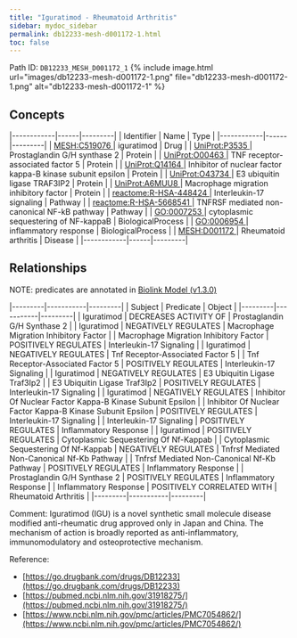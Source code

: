 ```yaml
---
title: "Iguratimod - Rheumatoid Arthritis"
sidebar: mydoc_sidebar
permalink: db12233-mesh-d001172-1.html
toc: false 
---
```



Path ID: `DB12233_MESH_D001172_1`
{% include image.html url="images/db12233-mesh-d001172-1.png" file="db12233-mesh-d001172-1.png" alt="db12233-mesh-d001172-1" %}

## Concepts

|------------|------|---------|
| Identifier | Name | Type    |
|------------|------|---------|
| <a href="https://identifiers.org/MESH:C519076">MESH:C519076 </a> | iguratimod | Drug |
| <a href="https://identifiers.org/UniProt:P3535">UniProt:P3535 </a> | Prostaglandin G/H synthase 2 | Protein |
| <a href="https://identifiers.org/UniProt:O00463">UniProt:O00463 </a> | TNF receptor-associated factor 5 | Protein |
| <a href="https://identifiers.org/UniProt:Q14164">UniProt:Q14164 </a> | Inhibitor of nuclear factor kappa-B kinase subunit epsilon | Protein |
| <a href="https://identifiers.org/UniProt:O43734">UniProt:O43734 </a> | E3 ubiquitin ligase TRAF3IP2 | Protein |
| <a href="https://identifiers.org/UniProt:A6MUU8">UniProt:A6MUU8 </a> | Macrophage migration inhibitory factor | Protein |
| <a href="https://identifiers.org/reactome:R-HSA-448424">reactome:R-HSA-448424 </a> | Interleukin-17 signaling | Pathway |
| <a href="https://identifiers.org/reactome:R-HSA-5668541">reactome:R-HSA-5668541 </a> | TNFRSF mediated non-canonical NF-kB pathway | Pathway |
| <a href="https://identifiers.org/GO:0007253">GO:0007253 </a> | cytoplasmic sequestering of NF-kappaB | BiologicalProcess |
| <a href="https://identifiers.org/GO:0006954">GO:0006954 </a> | inflammatory response | BiologicalProcess |
| <a href="https://identifiers.org/MESH:D001172">MESH:D001172 </a> | Rheumatoid arthritis | Disease |
|------------|------|---------|

## Relationships


NOTE: predicates are annotated in <a href="https://github.com/biolink/biolink-model/releases/tag/v1.3.0">Biolink Model (v1.3.0)</a>

|---------|-----------|---------|
| Subject | Predicate | Object  |
|---------|-----------|---------|
| Iguratimod | DECREASES ACTIVITY OF | Prostaglandin G/H Synthase 2 |
| Iguratimod | NEGATIVELY REGULATES | Macrophage Migration Inhibitory Factor |
| Macrophage Migration Inhibitory Factor | POSITIVELY REGULATES | Interleukin-17 Signaling |
| Iguratimod | NEGATIVELY REGULATES | Tnf Receptor-Associated Factor 5 |
| Tnf Receptor-Associated Factor 5 | POSITIVELY REGULATES | Interleukin-17 Signaling |
| Iguratimod | NEGATIVELY REGULATES | E3 Ubiquitin Ligase Traf3Ip2 |
| E3 Ubiquitin Ligase Traf3Ip2 | POSITIVELY REGULATES | Interleukin-17 Signaling |
| Iguratimod | NEGATIVELY REGULATES | Inhibitor Of Nuclear Factor Kappa-B Kinase Subunit Epsilon |
| Inhibitor Of Nuclear Factor Kappa-B Kinase Subunit Epsilon | POSITIVELY REGULATES | Interleukin-17 Signaling |
| Interleukin-17 Signaling | POSITIVELY REGULATES | Inflammatory Response |
| Iguratimod | POSITIVELY REGULATES | Cytoplasmic Sequestering Of Nf-Kappab |
| Cytoplasmic Sequestering Of Nf-Kappab | NEGATIVELY REGULATES | Tnfrsf Mediated Non-Canonical Nf-Kb Pathway |
| Tnfrsf Mediated Non-Canonical Nf-Kb Pathway | POSITIVELY REGULATES | Inflammatory Response |
| Prostaglandin G/H Synthase 2 | POSITIVELY REGULATES | Inflammatory Response |
| Inflammatory Response | POSITIVELY CORRELATED WITH | Rheumatoid Arthritis |
|---------|-----------|---------|

Comment: Iguratimod (IGU) is a novel synthetic small molecule disease modified anti-rheumatic drug approved only in Japan and China. The mechanism of action is broadly reported as anti-inflammatory, immunomodulatory and osteoprotective mechanism.

Reference: 
  - [https://go.drugbank.com/drugs/DB12233](https://go.drugbank.com/drugs/DB12233)
  - [https://pubmed.ncbi.nlm.nih.gov/31918275/](https://pubmed.ncbi.nlm.nih.gov/31918275/)
  - [https://www.ncbi.nlm.nih.gov/pmc/articles/PMC7054862/](https://www.ncbi.nlm.nih.gov/pmc/articles/PMC7054862/)
